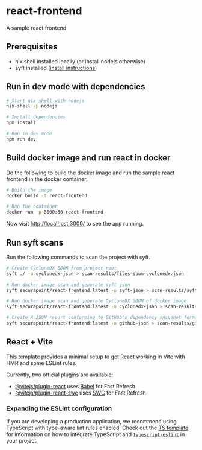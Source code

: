 # react-frontend
A sample react frontend

## Prerequisites
- nix shell installed locally (or install nodejs otherwise)
- syft installed ([install instructions](https://github.com/anchore/syft?tab=readme-ov-file#installation))

## Run in dev mode with dependencies

```bash
# Start nix shell with nodejs
nix-shell -p nodejs

# Install dependencies
npm install

# Run in dev mode
npm run dev
```

## Build docker image and run react in docker
Do the following to build the docker image and run the sample react frontend in the docker container.

```bash
# Build the image
docker build -t react-frontend .

# Run the container
docker run -p 3000:80 react-frontend
```

Now visit [http://localhost:3000/](http://localhost:3000/) to see the app running.

## Run syft scans
Run the following commands to scan the project with syft.

```bash
# Create CycloneDX SBOM from project root
syft ./ -o cyclonedx-json > scan-results/files-sbom-cyclonedx.json

# Run docker image scan and generate syft json
syft securapoint/react-frontend:latest -o syft-json > scan-results/syft.json

# Run docker image scan and generate CycloneDX SBOM of docker image
syft securapoint/react-frontend:latest -o cyclonedx-json > scan-results/image-sbom-cyclonedx.json

# Create A JSON report conforming to GitHub's dependency snapshot format
syft securapoint/react-frontend:latest -o github-json > scan-results/github-dependencies.json
```


## React + Vite

This template provides a minimal setup to get React working in Vite with HMR and some ESLint rules.

Currently, two official plugins are available:

- [@vitejs/plugin-react](https://github.com/vitejs/vite-plugin-react/blob/main/packages/plugin-react) uses [Babel](https://babeljs.io/) for Fast Refresh
- [@vitejs/plugin-react-swc](https://github.com/vitejs/vite-plugin-react/blob/main/packages/plugin-react-swc) uses [SWC](https://swc.rs/) for Fast Refresh

### Expanding the ESLint configuration

If you are developing a production application, we recommend using TypeScript with type-aware lint rules enabled. Check out the [TS template](https://github.com/vitejs/vite/tree/main/packages/create-vite/template-react-ts) for information on how to integrate TypeScript and [`typescript-eslint`](https://typescript-eslint.io) in your project.
